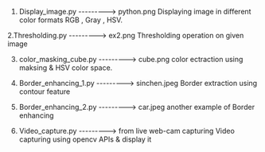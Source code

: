 1. Display_image.py  			    ---------> python.png
Displaying image in different color formats RGB , Gray , HSV.

2.Thresholding.py     		    ---------> ex2.png
Thresholding operation on given image

3. color_masking_cube.py  		---------> cube.png
color ectraction using maksing & HSV color space.

4. Border_enhancing_1.py		  ---------> sinchen.jpeg
Border extraction using contour feature

5. Border_enhancing_2.py		  ---------> car.jpeg
another example of Border enhancing

6. Video_capture.py			    ---------> from live web-cam capturing
Video capturing using opencv APIs & display it
